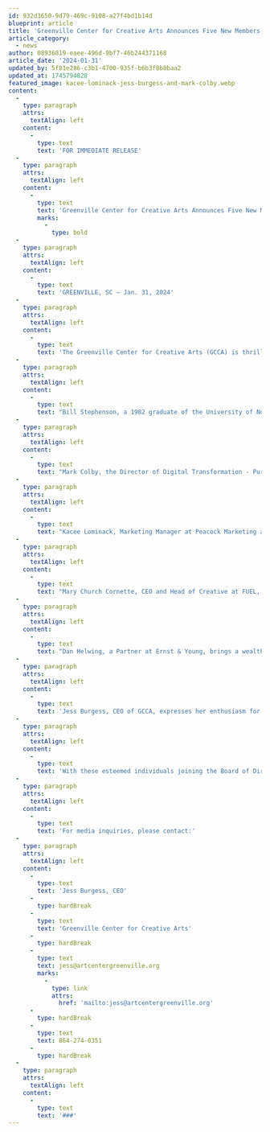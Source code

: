 ```yaml
---
id: 932d3650-9d79-469c-9108-a27f4bd1b14d
blueprint: article
title: 'Greenville Center for Creative Arts Announces Five New Members on the Board of Directors'
article_category:
  - news
author: 08936819-eaee-496d-9bf7-46b244371168
article_date: '2024-01-31'
updated_by: 5f81e286-c3b1-4700-935f-b6b3f8b8baa2
updated_at: 1745794828
featured_image: kacee-lominack-jess-burgess-and-mark-colby.webp
content:
  -
    type: paragraph
    attrs:
      textAlign: left
    content:
      -
        type: text
        text: 'FOR IMMEDIATE RELEASE'
  -
    type: paragraph
    attrs:
      textAlign: left
    content:
      -
        type: text
        text: 'Greenville Center for Creative Arts Announces Five New Members on the Board of Directors'
        marks:
          -
            type: bold
  -
    type: paragraph
    attrs:
      textAlign: left
    content:
      -
        type: text
        text: 'GREENVILLE, SC – Jan. 31, 2024'
  -
    type: paragraph
    attrs:
      textAlign: left
    content:
      -
        type: text
        text: 'The Greenville Center for Creative Arts (GCCA) is thrilled to welcome five distinguished individuals to its Board of Directors, each bringing a wealth of experience and a shared passion for advancing the arts in the Greenville community. The new members include Bill Stephenson, Mark Colby, Kacee Lominack, Mary Church Cornette, and Dan Helwing.'
  -
    type: paragraph
    attrs:
      textAlign: left
    content:
      -
        type: text
        text: "Bill Stephenson, a 1982 graduate of the University of North Carolina in Business Administration, joins GCCA after a remarkable 36-year banking career, with 30 years dedicated to BB&T. Bill's extensive civic engagement includes his current role as Chair for the YMCA’s Foundation Board (Endowment) and various positions with Caine Halter Y over the last two decades. He has also served on the boards of Greenville Theatre, Friends of the Reedy River, and the Metropolitan Arts Council, demonstrating his commitment to the local arts scene."
  -
    type: paragraph
    attrs:
      textAlign: left
    content:
      -
        type: text
        text: "Mark Colby, the Director of Digital Transformation - Purchasing Americas at Michelin North America, Inc., adds a unique perspective to the board. With a decade-long career at Michelin and a background in the US Marine Corps, Mark's leadership and experience in digital initiatives will contribute significantly to GCCA's growth. Beyond his corporate responsibilities, Mark is the CEO of the Michelin Charity Golf Tournament, showcasing his dedication to community service."
  -
    type: paragraph
    attrs:
      textAlign: left
    content:
      -
        type: text
        text: "Kacee Lominack, Marketing Manager at Peacock Marketing and a graduate of Presbyterian College, brings nearly two decades of experience in the non-profit sector. Her expertise in database management, fundraising campaigns, and event planning, combined with a genuine passion for the arts, aligns seamlessly with GCCA's mission. Kacee's commitment to the community extends to her volunteer work with Mill Village Farms and involvement in Greenville County Schools."
  -
    type: paragraph
    attrs:
      textAlign: left
    content:
      -
        type: text
        text: "Mary Church Cornette, CEO and Head of Creative at FUEL, is a seasoned creative professional with over 20 years of experience working with major brands. Her entrepreneurial spirit and approachable mentor leadership style have transformed FUEL into a purpose-driven brand-building agency. Mary's dedication to serving nonprofits in the Greenville community is evident through initiatives like the FUEL for Good Grant, which provides marketing support to local nonprofits."
  -
    type: paragraph
    attrs:
      textAlign: left
    content:
      -
        type: text
        text: "Dan Helwing, a Partner at Ernst & Young, brings a wealth of financial expertise to the board. As a leader in the Technical Accounting Advisory Group, Dan focuses on SEC Reporting, Corporate Governance, and business combinations. His extensive background in accounting and finance, coupled with his commitment to effective reporting and corporate governance practices, will enhance GCCA's financial stewardship."
  -
    type: paragraph
    attrs:
      textAlign: left
    content:
      -
        type: text
        text: 'Jess Burgess, CEO of GCCA, expresses her enthusiasm for the new additions, stating, "We are thrilled to welcome Bill, Mark, Kacee, Mary, and Dan to our Board of Directors. Their diverse backgrounds and passion for the arts will bring renewed energy to our organization. We look forward to the exciting work ahead of us as we continue to support and uplift artists in the Greenville community."'
  -
    type: paragraph
    attrs:
      textAlign: left
    content:
      -
        type: text
        text: 'With these esteemed individuals joining the Board of Directors, GCCA is poised to embark on a new chapter of growth and community impact. The collective expertise and dedication of the new members will undoubtedly contribute to the continued success of the Greenville Center for Creative Arts.'
  -
    type: paragraph
    attrs:
      textAlign: left
    content:
      -
        type: text
        text: 'For media inquiries, please contact:'
  -
    type: paragraph
    attrs:
      textAlign: left
    content:
      -
        type: text
        text: 'Jess Burgess, CEO'
      -
        type: hardBreak
      -
        type: text
        text: 'Greenville Center for Creative Arts'
      -
        type: hardBreak
      -
        type: text
        text: jess@artcentergreenville.org
        marks:
          -
            type: link
            attrs:
              href: 'mailto:jess@artcentergreenville.org'
      -
        type: hardBreak
      -
        type: text
        text: 864-274-0351
      -
        type: hardBreak
  -
    type: paragraph
    attrs:
      textAlign: left
    content:
      -
        type: text
        text: '###'
---
```

